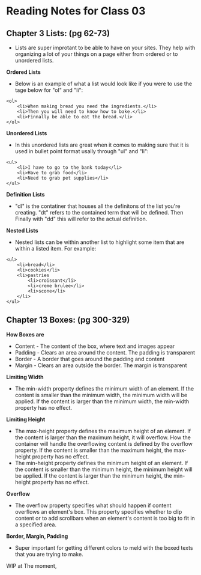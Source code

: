 # Reading Notes for Class 03

## Chapter 3 Lists: (pg 62-73)
- Lists are super improtant to be able to have on your sites. They help with organizing a lot of your things on a page either from ordered or to unordered lists. 

**Ordered Lists**
- Below is an example of what a list would look like if you were to use the tage below for "ol" and "li": 
```
<ol>
    <li>When making bread you need the ingredients.</li>
    <li>Then you will need to know how to bake.</li>
    <li>Finnally be able to eat the bread.</li>
</ol> 
```

**Unordered Lists** 
- In this unordered lists are great when it comes to making sure that it is used in bullet point format usally through "ul" and "li": 
```
<ul>
    <li>I have to go to the bank today</li>
    <li>Have to grab food</li>
    <li>Need to grab pet supplies</li>
</ul>
```
**Definition Lists**
- "dl" is the contatiner that houses all the definitons of the list you're creating. "dt" refers to the contained term that will be defined. Then Finally with "dd" this will refer to the actual definition.

**Nested Lists**
- Nested lists can be within another list to highlight some item that are within a listed item. For example: 
```
<ul>
    <li>bread</li>
    <li>cookies</li>
    <li>pastries
        <li>croissant</li>
        <li>creme brulee</li>
        <li>scone</li>
    </li>
</ul>
```

## Chapter 13 Boxes: (pg 300-329)
**How Boxes are**
- Content - The content of the box, where text and images appear
- Padding - Clears an area around the content. The padding is transparent
- Border - A border that goes around the padding and content
- Margin - Clears an area outside the border. The margin is transparent

**Limiting Width**
- The min-width property defines the minimum width of an element.
If the content is smaller than the minimum width, the minimum width will be applied.
If the content is larger than the minimum width, the min-width property has no effect.

**Limiting Height**
- The max-height property defines the maximum height of an element.
If the content is larger than the maximum height, it will overflow. How the container will handle the overflowing content is defined by the overflow property.
If the content is smaller than the maximum height, the max-height property has no effect.
- The min-height property defines the minimum height of an element.
If the content is smaller than the minimum height, the minimum height will be applied.
If the content is larger than the minimum height, the min-height property has no effect.

**Overflow**
- The overflow property specifies what should happen if content overflows an element's box. This property specifies whether to clip content or to add scrollbars when an element's content is too big to fit in a specified area.

**Border, Margin, Padding** 
- Super important for getting different colors to meld with the boxed texts that you are trying to make. 

WIP at The moment,

